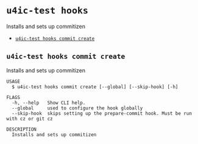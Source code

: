 `u4ic-test hooks`
=============

Installs and sets up commitizen

* [`u4ic-test hooks commit create`](#u4ic-test-hooks-commit-create)

## `u4ic-test hooks commit create`

Installs and sets up commitizen

```
USAGE
  $ u4ic-test hooks commit create [--global] [--skip-hook] [-h]

FLAGS
  -h, --help   Show CLI help.
  --global     used to configure the hook globally
  --skip-hook  skips setting up the prepare-commit hook. Must be run with cz or git cz

DESCRIPTION
  Installs and sets up commitizen
```
